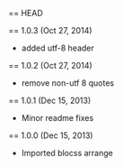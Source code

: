 == HEAD

== 1.0.3 (Oct 27, 2014)

* added utf-8 header

== 1.0.2 (Oct 27, 2014)

* remove non-utf 8 quotes

== 1.0.1 (Dec 15, 2013)

* Minor readme fixes

== 1.0.0 (Dec 15, 2013)

* Imported blocss arrange